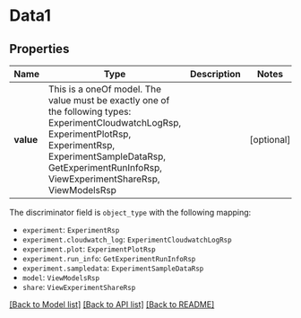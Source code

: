 # Data1



## Properties
Name | Type | Description | Notes
------------ | ------------- | ------------- | -------------
**value** | This is a oneOf model. The value must be exactly one of the following types: ExperimentCloudwatchLogRsp, ExperimentPlotRsp, ExperimentRsp, ExperimentSampleDataRsp, GetExperimentRunInfoRsp, ViewExperimentShareRsp, ViewModelsRsp |  | [optional] 

The discriminator field is `object_type` with the following mapping:
 - `experiment`: `ExperimentRsp`
 - `experiment.cloudwatch_log`: `ExperimentCloudwatchLogRsp`
 - `experiment.plot`: `ExperimentPlotRsp`
 - `experiment.run_info`: `GetExperimentRunInfoRsp`
 - `experiment.sampledata`: `ExperimentSampleDataRsp`
 - `model`: `ViewModelsRsp`
 - `share`: `ViewExperimentShareRsp`



[[Back to Model list]](../README.md#models) [[Back to API list]](../README.md#api-endpoints) [[Back to README]](../README.md)


